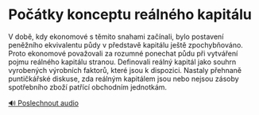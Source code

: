 # Počátky konceptu reálného kapitálu

<speak>
<prosody rate="95%" pitch="+0%">
V době, kdy ekonomové s těmito snahami začínali, bylo <emphasis level="moderate">postavení peněžního ekvivalentu půdy</emphasis> v představě kapitálu ještě zpochybňováno. Proto ekonomové považovali za rozumné ponechat půdu při vytváření pojmu <emphasis level="strong">reálného kapitálu</emphasis> stranou. Definovali reálný kapitál jako <emphasis level="moderate">souhrn vyrobených výrobních faktorů</emphasis>, které jsou k dispozici. Nastaly přehnaně puntičkářské diskuse, zda reálným kapitálem jsou nebo nejsou <emphasis level="moderate">zásoby spotřebního zboží</emphasis> patřící obchodním jednotkám.
</prosody>
</speak>

[🔊 Poslechnout audio](/data/7-paragraphs/audio/chapter_52/para_006-V-dob-kdy-ekonomov-s-tmito-snahami-zanali-b.mp3) 